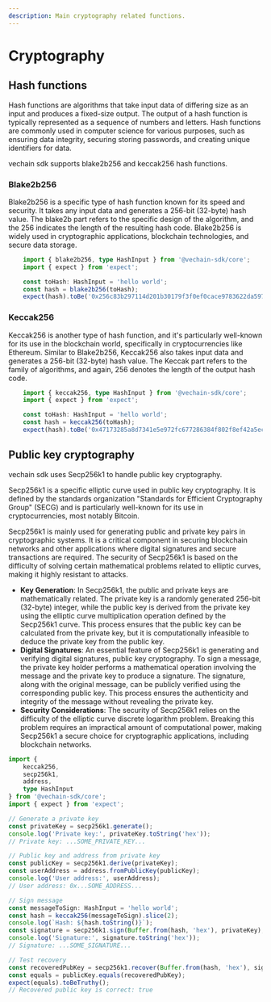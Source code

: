 ```yaml
---
description: Main cryptography related functions.
---
```


# Cryptography

## Hash functions

Hash functions are algorithms that take input data of differing size as an input and produces a fixed-size output. The output of a hash function is typically represented as a sequence of numbers and letters. Hash functions are commonly used in computer science for various purposes, such as ensuring data integrity, securing storing passwords, and creating unique identifiers for data.

vechain sdk supports blake2b256 and keccak256 hash functions.

### Blake2b256

Blake2b256 is a specific type of hash function known for its speed and security. It takes any input data and generates a 256-bit (32-byte) hash value. The blake2b part refers to the specific design of the algorithm, and the 256 indicates the length of the resulting hash code. Blake2b256 is widely used in cryptographic applications, blockchain technologies, and secure data storage.

```typescript { name=blake2b256, category=cryptography,ci }
    import { blake2b256, type HashInput } from '@vechain-sdk/core';
    import { expect } from 'expect';

    const toHash: HashInput = 'hello world';
    const hash = blake2b256(toHash);
    expect(hash).toBe('0x256c83b297114d201b30179f3f0ef0cace9783622da5974326b436178aeef610');
```

### Keccak256

Keccak256 is another type of hash function, and it's particularly well-known for its use in the blockchain world, specifically in cryptocurrencies like Ethereum. Similar to Blake2b256, Keccak256 also takes input data and generates a 256-bit (32-byte) hash value. The Keccak part refers to the family of algorithms, and again, 256 denotes the length of the output hash code.

```typescript { name=keccak256, category=cryptography,ci }
    import { keccak256, type HashInput } from '@vechain-sdk/core';
    import { expect } from 'expect';

    const toHash: HashInput = 'hello world';
    const hash = keccak256(toHash);
    expect(hash).toBe('0x47173285a8d7341e5e972fc677286384f802f8ef42a5ec5f03bbfa254cb01fad');
```

## Public key cryptography

vechain sdk uses Secp256k1 to handle public key cryptography.

Secp256k1 is a specific elliptic curve used in public key cryptography. It is defined by the standards organization "Standards for Efficient Cryptography Group" (SECG) and is particularly well-known for its use in cryptocurrencies, most notably Bitcoin.

Secp256k1 is mainly used for generating public and private key pairs in cryptographic systems. It is a critical component in securing blockchain networks and other applications where digital signatures and secure transactions are required. The security of Secp256k1 is based on the difficulty of solving certain mathematical problems related to elliptic curves, making it highly resistant to attacks.

* **Key Generation**: In Secp256k1, the public and private keys are mathematically related. The private key is a randomly generated 256-bit (32-byte) integer, while the public key is derived from the private key using the elliptic curve multiplication operation defined by the Secp256k1 curve. This process ensures that the public key can be calculated from the private key, but it is computationally infeasible to deduce the private key from the public key.
* **Digital Signatures**: An essential feature of Secp256k1 is generating and verifying digital signatures, public key cryptography. To sign a message, the private key holder performs a mathematical operation involving the message and the private key to produce a signature. The signature, along with the original message, can be publicly verified using the corresponding public key. This process ensures the authenticity and integrity of the message without revealing the private key.
* **Security Considerations**: The security of Secp256k1 relies on the difficulty of the elliptic curve discrete logarithm problem. Breaking this problem requires an impractical amount of computational power, making Secp256k1 a secure choice for cryptographic applications, including blockchain networks.

```typescript { name=secp256k1, category=cryptography,ci }
import {
    keccak256,
    secp256k1,
    address,
    type HashInput
} from '@vechain-sdk/core';
import { expect } from 'expect';

// Generate a private key
const privateKey = secp256k1.generate();
console.log('Private key:', privateKey.toString('hex'));
// Private key: ...SOME_PRIVATE_KEY...

// Public key and address from private key
const publicKey = secp256k1.derive(privateKey);
const userAddress = address.fromPublicKey(publicKey);
console.log('User address:', userAddress);
// User address: 0x...SOME_ADDRESS...

// Sign message
const messageToSign: HashInput = 'hello world';
const hash = keccak256(messageToSign).slice(2);
console.log(`Hash: ${hash.toString()}`);
const signature = secp256k1.sign(Buffer.from(hash, 'hex'), privateKey);
console.log('Signature:', signature.toString('hex'));
// Signature: ...SOME_SIGNATURE...

// Test recovery
const recoveredPubKey = secp256k1.recover(Buffer.from(hash, 'hex'), signature);
const equals = publicKey.equals(recoveredPubKey);
expect(equals).toBeTruthy();
// Recovered public key is correct: true
```